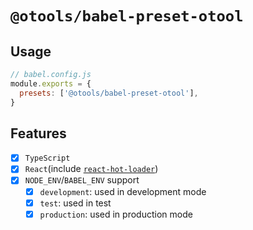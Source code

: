 # `@otools/babel-preset-otool`

## Usage

```js
// babel.config.js
module.exports = {
  presets: ['@otools/babel-preset-otool'],
}
```

## Features

- [x] `TypeScript`
- [x] `React`(include [`react-hot-loader`](https://github.com/gaearon/react-hot-loader))
- [x] `NODE_ENV`/`BABEL_ENV` support
  - [x] `development`: used in development mode
  - [x] `test`: used in test
  - [x] `production`: used in production mode

